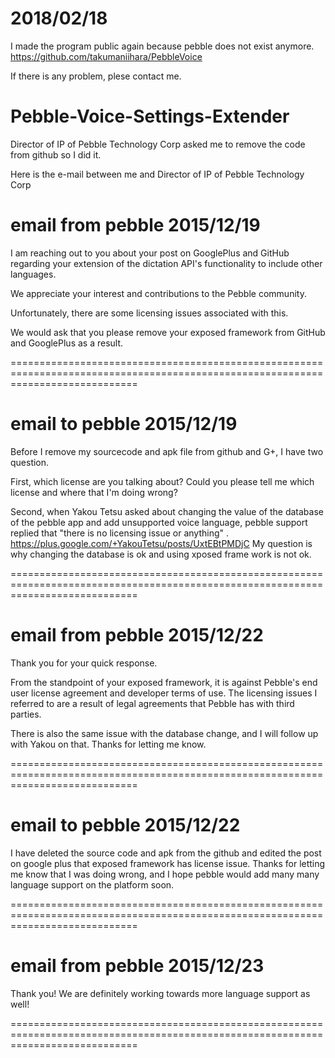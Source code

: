 # 2018/02/18
I made the program public again because pebble does not exist anymore.
https://github.com/takumaniihara/PebbleVoice

If there is any problem, plese contact me.

# Pebble-Voice-Settings-Extender
Director of IP of Pebble Technology Corp asked me to remove the code from github so I did it.

Here is the e-mail between me and Director of IP of Pebble Technology Corp

email from pebble 2015/12/19
==================================================================================================================================
I am reaching out to you about your post on GooglePlus and GitHub regarding your extension of the dictation API's functionality to include other languages.

We appreciate your interest and contributions to the Pebble community.  

Unfortunately, there are some licensing issues associated with this.

We would ask that you please remove your exposed framework from GitHub and GooglePlus as a result.

==================================================================================================================================

email to pebble 2015/12/19
==================================================================================================================================
Before I remove my sourcecode and apk file from github and G+, I have
two question.

First, which license are you talking about?
Could you please tell me which license and where that I'm doing wrong?

Second, when Yakou Tetsu asked about changing the value of the
database of the pebble app and add unsupported voice language, pebble
support replied that "there is no licensing issue or anything" .
https://plus.google.com/+YakouTetsu/posts/UxtEBtPMDjC
My question is why changing the database is ok and using xposed frame
work is not ok.

==================================================================================================================================

email from pebble 2015/12/22
==================================================================================================================================

Thank you for your quick response.  

From the standpoint of your exposed framework, it is against Pebble's end user license agreement and developer terms of use.  The licensing issues I referred to are a result of legal agreements that Pebble has with third parties.  

There is also the same issue with the database change, and I will follow up with Yakou on that.  Thanks for letting me know.

==================================================================================================================================

email to pebble 2015/12/22
==================================================================================================================================
I have deleted the source code and apk from the github and edited the
post on google plus that exposed framework has license issue.
Thanks for letting me know that I was doing wrong, and I hope pebble
would add many many language support on the platform soon.

==================================================================================================================================

email from pebble 2015/12/23
==================================================================================================================================

Thank you!  We are definitely working towards more language support as well!

==================================================================================================================================
